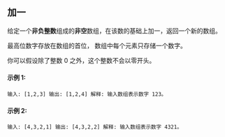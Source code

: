 
## 加一
给定一个**非负整数**组成的**非空**数组，在该数的基础上加一，返回一个新的数组。

最高位数字存放在数组的首位， 数组中每个元素只存储一个数字。

你可以假设除了整数 0 之外，这个整数不会以零开头。

#### 示例 1:

`输入: [1,2,3]
输出: [1,2,4]
解释: 输入数组表示数字 123。`
#### 示例 2:

`输入: [4,3,2,1]
输出: [4,3,2,2]
解释: 输入数组表示数字 4321。`